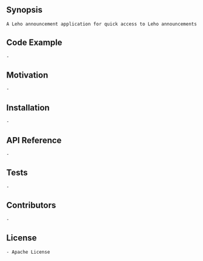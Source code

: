 ## Synopsis

    A Leho announcement application for quick access to Leho announcements

## Code Example

    -

## Motivation

    -

## Installation

    -

## API Reference

    -

## Tests

    -

## Contributors

    -

## License

    - Apache License
